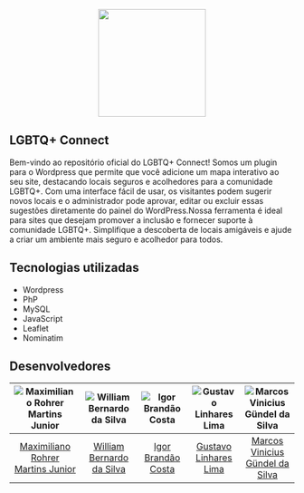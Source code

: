 <p align="center">
  <img src="https://github.com/ResidenciaTICBrisa/T2G8-Plugin-Wordpress/blob/main/docs/assets/images/logo.png" width="190" />
</p>

## LGBTQ+ Connect

Bem-vindo ao repositório oficial do LGBTQ+ Connect! Somos um plugin para o Wordpress que permite que você adicione um mapa interativo ao seu site, destacando locais seguros e acolhedores para a comunidade LGBTQ+. Com uma interface fácil de usar, os visitantes podem sugerir novos locais e o administrador pode aprovar, editar ou excluir essas sugestões diretamente do painel do WordPress.Nossa ferramenta é ideal para sites que desejam promover a inclusão e fornecer suporte à comunidade LGBTQ+. Simplifique a descoberta de locais amigáveis e ajude a criar um ambiente mais seguro e acolhedor para todos.

## Tecnologias utilizadas

- Wordpress
- PhP
- MySQL
- JavaScript
- Leaflet
- Nominatim

## Desenvolvedores

| ![Maximiliano Rohrer Martins Junior](https://avatars.githubusercontent.com/u/160171332?v=4) | ![William Bernardo da Silva](https://avatars.githubusercontent.com/u/124713089?v=4) | ![Igor Brandão Costa](https://avatars.githubusercontent.com/u/111445872?v=4) | ![Gustavo Linhares Lima](https://avatars.githubusercontent.com/u/143884487?v=4) | ![Marcos Vinicius Gündel da Silva](https://avatars.githubusercontent.com/u/85762681?v=4) |
|:---:|:---:|:---:|:---:|:---:|
| [Maximiliano Rohrer Martins Junior](https://github.com/Max-Rohrer20) | [William Bernardo da Silva](https://github.com/WillxBernardo) | [Igor Brandão Costa](https://github.com/Igor-Brand) | [Gustavo Linhares Lima](https://github.com/guslnhm) | [Marcos Vinicius Gündel da Silva](https://github.com/MarcosViniciusG) |



